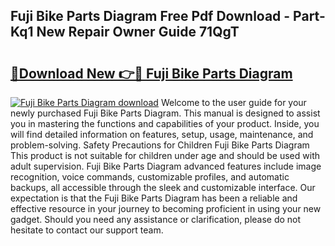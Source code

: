 ## Fuji Bike Parts Diagram Free Pdf Download - Part-Kq1 New Repair Owner Guide 71QgT

# <h2><a href="http://dfkxbqp.blite.top/?on=Fuji+Bike+Parts+Diagram">🔗Download New 👉🔴 Fuji Bike Parts Diagram</a></h2>

[![Fuji Bike Parts Diagram download](https://i.imgur.com/lujVjoI.png)](http://dfkxbqp.blite.top/?on=Fuji+Bike+Parts+Diagram)
Welcome to the user guide for your newly purchased Fuji Bike Parts Diagram. This manual is designed to assist you in mastering the functions and capabilities of your product. Inside, you will find detailed information on features, setup, usage, maintenance, and problem-solving. Safety Precautions for Children Fuji Bike Parts Diagram This product is not suitable for children under age and should be used with adult supervision. Fuji Bike Parts Diagram advanced features include image recognition, voice commands, customizable profiles, and automatic backups, all accessible through the sleek and customizable interface. Our expectation is that the Fuji Bike Parts Diagram has been a reliable and effective resource in your journey to becoming proficient in using your new gadget. Should you need any assistance or clarification, please do not hesitate to contact our support team.
